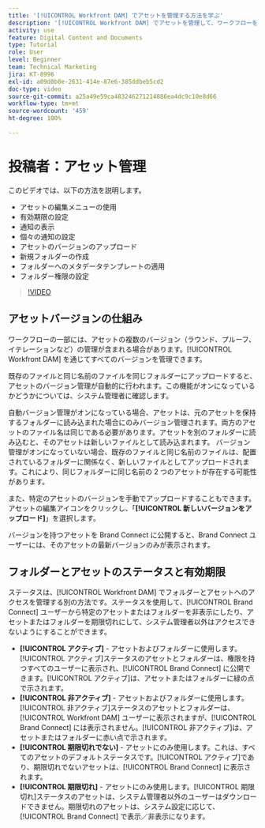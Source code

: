 ```yaml
---
title: '[!UICONTROL Workfront DAM] でアセットを管理する方法を学ぶ'
description: '[!UICONTROL Workfront DAM] でアセットを管理して、ワークフローを改善する方法を説明します。'
activity: use
feature: Digital Content and Documents
type: Tutorial
role: User
level: Beginner
team: Technical Marketing
jira: KT-8996
exl-id: a09d0b0e-2631-414e-87e6-385ddbeb5cd2
doc-type: video
source-git-commit: a25a49e59ca483246271214886ea4dc9c10e8d66
workflow-type: tm+mt
source-wordcount: '459'
ht-degree: 100%

---
```


# 投稿者：アセット管理

このビデオでは、以下の方法を説明します。

* アセットの編集メニューの使用
* 有効期限の設定
* 通知の表示
* 個々の通知の設定
* アセットのバージョンのアップロード
* 新規フォルダーの作成
* フォルダーへのメタデータテンプレートの適用
* フォルダー権限の設定

>[!VIDEO](https://video.tv.adobe.com/v/335256/?quality=12&learn=on)

## アセットバージョンの仕組み

ワークフローの一部には、アセットの複数のバージョン（ラウンド、プルーフ、イテレーションなど）の管理が含まれる場合があります。[!UICONTROL Workfront DAM] を通じてすべてのバージョンを管理できます。

既存のファイルと同じ名前のファイルを同じフォルダーにアップロードすると、アセットのバージョン管理が自動的に行われます。この機能がオンになっているかどうかについては、システム管理者に確認します。

自動バージョン管理がオンになっている場合、アセットは、元のアセットを保持するフォルダーに読み込まれた場合にのみバージョン管理されます。両方のアセットのファイル名は同じである必要があります。アセットを別のフォルダーに読み込むと、そのアセットは新しいファイルとして読み込まれます。
バージョン管理がオンになっていない場合、既存のファイルと同じ名前のファイルは、配置されているフォルダーに関係なく、新しいファイルとしてアップロードされます。これにより、同じフォルダーに同じ名前の 2 つのアセットが存在する可能性があります。

また、特定のアセットのバージョンを手動でアップロードすることもできます。アセットの編集アイコンをクリックし、「**[!UICONTROL 新しいバージョンをアップロード]**」を選択します。

バージョンを持つアセットを Brand Connect に公開すると、Brand Connect ユーザーには、そのアセットの最新バージョンのみが表示されます。

## フォルダーとアセットのステータスと有効期限

ステータスは、[!UICONTROL Workfront DAM] でフォルダーとアセットへのアクセスを管理する別の方法です。ステータスを使用して、[!UICONTROL Brand Connect] ユーザーから特定のアセットまたはフォルダーを非表示にしたり、アセットまたはフォルダーを期限切れにして、システム管理者以外はアクセスできないようにすることができます。

* **[!UICONTROL アクティブ]** - アセットおよびフォルダーに使用します。[!UICONTROL アクティブ]ステータスのアセットとフォルダーは、権限を持つすべてのユーザーに表示され、[!UICONTROL Brand Connect] に公開できます。[!UICONTROL アクティブ]は、アセットまたはフォルダーに緑の点で示されます。
* **[!UICONTROL 非アクティブ]** - アセットおよびフォルダーに使用します。 [!UICONTROL 非アクティブ]ステータスのアセットとフォルダーは、[!UICONTROL Workfront DAM] ユーザーに表示されますが、[!UICONTROL Brand Connect] には表示されません。[!UICONTROL 非アクティブ]は、アセットまたはフォルダーに赤い点で示されます。
* **[!UICONTROL 期限切れでない]** - アセットにのみ使用します。これは、すべてのアセットのデフォルトステータスです。[!UICONTROL アクティブ]であり、期限切れでないアセットは、[!UICONTROL Brand Connect] に表示されます。
* **[!UICONTROL 期限切れ]** - アセットにのみ使用します。[!UICONTROL 期限切れ]ステータスのアセットは、システム管理者以外のユーザーはダウンロードできません。期限切れのアセットは、システム設定に応じて、[!UICONTROL Brand Connect] で表示／非表示になります。
